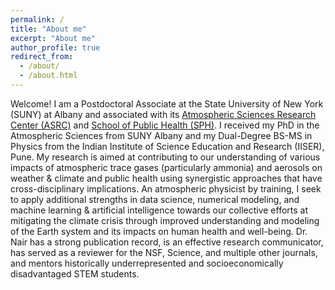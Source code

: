 ```yaml
---
permalink: /
title: "About me"
excerpt: "About me"
author_profile: true
redirect_from: 
  - /about/
  - /about.html
---
```


Welcome! I am a Postdoctoral Associate at the State University of New York (SUNY) at Albany and associated with its [Atmospheric Sciences Research Center (ASRC)](https://www.albany.edu/asrc) and [School of Public Health (SPH)](https://www.albany.edu/sph). I received my PhD in the Atmospheric Sciences from SUNY Albany and my Dual-Degree BS-MS in Physics from the Indian Institute of Science Education and Research (IISER), Pune. My research is aimed at contributing to our understanding of various impacts of atmospheric trace gases (particularly ammonia) and aerosols on weather & climate and public health using synergistic approaches that have cross-disciplinary implications. An atmospheric physicist by training, I seek to apply additional strengths in data science, numerical modeling, and machine learning & artificial intelligence towards our collective efforts at mitigating the climate crisis through improved understanding and modeling of the Earth system and its impacts on human health and well-being. Dr. Nair has a strong publication record, is an effective research communicator, has served as a reviewer for the NSF, Science, and multiple other journals, and mentors historically underrepresented and socioeconomically disadvantaged STEM students.